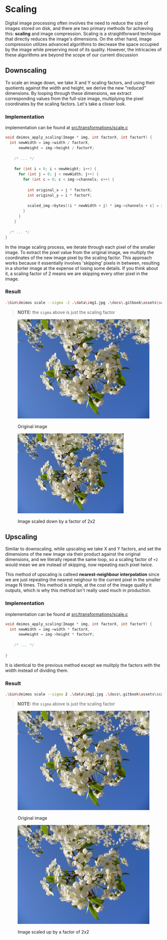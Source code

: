 # Scaling 

Digital image processing often involves the need to reduce the size of images stored on disk, and there are two primary methods for achieving this: **scaling** and image compression. Scaling is a straightforward technique that directly reduces the image's dimensions. On the other hand, image compression utilizes advanced algorithms to decrease the space occupied by the image while preserving most of its quality. However, the intricacies of these algorithms are beyond the scope of our current discussion

## Downscaling

To scale an image down, we take X and Y scaling factors, and using their quotients against the width and height, we derive the new "reduced" dimensions. By looping through these dimensions, we extract corresponding values from the full-size image, multiplying the pixel coordinates by the scaling factors. Let's take a closer look.

### Implementation

implementation can be found at [src/transformations/scale.c](../../src/transformations/scale.c)

```c
void deimos_apply_scaling(Image * img, int factorX, int factorY) {
  int newWidth = img->width / factorX,
      newHeight = img->height / factorY;

    /* ... */

    for (int i = 0; i < newHeight; i++) {
      for (int j = 0; j < newWidth; j++) {
        for (int c = 0; c < img->channels; c++) {

          int original_x = j * factorX;
          int original_y = i * factorY;

          scaled_img->bytes[(i * newWidth + j) * img->channels + c] = img->bytes[(original_y * img->width + original_x) * img->channels + c];
        }
      }
    }
  
  /* ... */
}
```

In the image scaling process, we iterate through each pixel of the smaller image. To extract the pixel value from the original image, we multiply the coordinates of the new image pixel by the scaling factor. This approach works because it essentially involves 'skipping' pixels in between, resulting in a shorter image at the expense of losing some details. If you think about it, a scaling factor of 2 means we are skipping every other pixel in the image.

### Result

```bash
.\bin\deimos scale --sigma -2 .\data\img1.jpg .\docs\.gitbook\assets\scale-3.jpg
```

> **NOTE:**
> the `sigma` above is just the scaling factor 

<div>

<figure><img src="../.gitbook/assets/img1.jpg" alt=""><figcaption><p>Original image</p></figcaption></figure>

<figure><img src="../.gitbook/assets/scale-2.jpg" alt=""><figcaption><p>Image scaled down by a factor of 2x2</p></figcaption></figure>

</div>


## Upscaling

Similar to downscaling, while upscaling we take X and Y factors, and set the dimensions of the new image via their product against the original dimensions, and we literally repeat the same loop, so a scaling factor of `+2` would mean we are instead of skipping, now repeating each pixel twice. 

This method of upscaling is calleed **nearest-neighbour interpolation** since we are just repeating the nearest neighour to the current pixel in the smaller image N times. This method is simple, at the cost of the image quality it outputs, which is why this method isn't really used much in production.

### Implementation

implementation can be found at [src/transformations/scale.c](../../src/transformations/scale.c)

```c
void deimos_apply_scaling(Image * img, int factorX, int factorY) {
  int newWidth = img->width * factorX,
      newHeight = img->height * factorY;

    /* ... */

}
```

It is identical to the previous method except we mulitply the factors with the width instead of dividing them. 

### Result

```bash
.\bin\deimos scale --sigma 2 .\data\img1.jpg .\docs\.gitbook\assets\scale-plus-2.jpg
```

> **NOTE:**
> the `sigma` above is just the scaling factor 

<div>

<figure><img src="../.gitbook/assets/img1.jpg" alt=""><figcaption><p>Original image</p></figcaption></figure>

<figure><img src="../.gitbook/assets/scale-plus-2.jpg" alt=""><figcaption><p>Image scaled up by a factor of 2x2</p></figcaption></figure>

</div>
